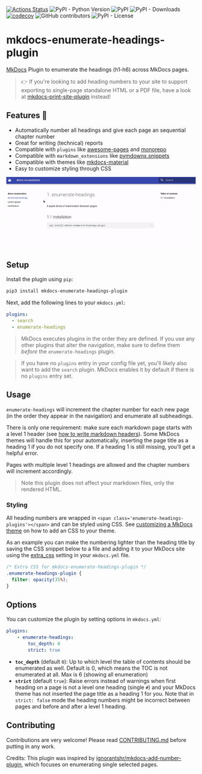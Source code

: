 [![Actions Status](https://github.com/timvink/mkdocs-enumerate-headings-plugin/workflows/pytest/badge.svg)](https://github.com/timvink/mkdocs-enumerate-headings-plugin/actions)
![PyPI - Python Version](https://img.shields.io/pypi/pyversions/mkdocs-enumerate-headings-plugin)
![PyPI](https://img.shields.io/pypi/v/mkdocs-enumerate-headings-plugin)
![PyPI - Downloads](https://img.shields.io/pypi/dm/mkdocs-enumerate-headings-plugin)
[![codecov](https://codecov.io/gh/timvink/mkdocs-enumerate-headings-plugin/branch/master/graph/badge.svg)](https://codecov.io/gh/timvink/mkdocs-enumerate-headings-plugin)
![GitHub contributors](https://img.shields.io/github/contributors/timvink/mkdocs-enumerate-headings-plugin)
![PyPI - License](https://img.shields.io/pypi/l/mkdocs-enumerate-headings-plugin)

# mkdocs-enumerate-headings-plugin

[MkDocs](https://www.mkdocs.org/) Plugin to enumerate the headings (h1-h6) across MkDocs pages.

> :point_right: If you're looking to add heading numbers to your site to support exporting to single-page standalone HTML or a PDF file, have a look at [mkdocs-print-site-plugin](https://timvink.github.io/mkdocs-print-site-plugin/) instead!

## Features :star2:

- Automatically number all headings and give each page an sequential chapter number
- Great for writing (technical) reports
- Compatible with `plugins` like [awesome-pages](https://github.com/lukasgeiter/mkdocs-awesome-pages-plugin) and [monorepo](https://github.com/spotify/mkdocs-monorepo-plugin)
- Compatible with `markdown_extensions` like [pymdownx.snippets](https://facelessuser.github.io/pymdown-extensions/extensions/snippets/)
- Compatible with themes like [mkdocs-material](https://github.com/squidfunk/mkdocs-material)
- Easy to customize styling through CSS

![demo screencast](demo_screencast.gif)

## Setup

Install the plugin using `pip`:

```bash
pip3 install mkdocs-enumerate-headings-plugin
```

Next, add the following lines to your `mkdocs.yml`:

```yml
plugins:
  - search
  - enumerate-headings
```

> MkDocs executes plugins in the order they are defined. If you use any other plugins that alter the navigation, make sure to define them *before* the `enumerate-headings` plugin.

> If you have no `plugins` entry in your config file yet, you'll likely also want to add the `search` plugin. MkDocs enables it by default if there is no `plugins` entry set.

## Usage

`enumerate-headings` will increment the chapter number for each new page (in the order they appear in the navigation) and enumerate all subheadings.

There is only one requirement: make sure each markdown page starts with a level 1 header (see [how to write markdown headers](https://daringfireball.net/projects/markdown/syntax#header)). Some MkDocs themes will handle this for your automatically, inserting the page title as a heading 1 if you do not specify one. If a heading 1 is still missing, you'll get a helpful error.

Pages with multiple level 1 headings are allowed and the chapter numbers will increment accordingly.

> Note this plugin does not affect your markdown files, only the rendered HTML.

### Styling

All heading numbers are wrapped in `<span class='enumerate-headings-plugins'></span>` and can be styled using CSS. See [customizing a MkDocs theme](https://www.mkdocs.org/user-guide/styling-your-docs/#customizing-a-theme) on how to add an CSS to your theme.

As an example you can make the numbering lighter than the heading title by saving the CSS snippet below to a file and adding it to your MkDocs site using the [extra_css](https://www.mkdocs.org/user-guide/configuration/#extra_css) setting in your `mkdocs.yml` file.

```css
/* Extra CSS for mkdocs-enumerate-headings-plugin */ 
.enumerate-headings-plugin {
  filter: opacity(35%);
}
```

## Options

You can customize the plugin by setting options in `mkdocs.yml`:

```yml
plugins:
    - enumerate-headings:
        toc_depth: 0
        strict: true
```

- **`toc_depth`** (default `0`): Up to which level the table of contents should be enumerated as well. Default is 0, which means the TOC is not enumerated at all. Max is 6 (showing all enumeration)
- **`strict`** (default `true`): Raise errors instead of warnings when first heading on a page is not a level one heading (single `#`) and your MkDocs theme has not inserted the page title as a heading 1 for you. Note that in `strict: false` mode the heading numbers might be incorrect between pages and before and after a level 1 heading.

## Contributing

Contributions are very welcome! Please read [CONTRIBUTING.md](CONTRIBUTING.md) before putting in any work.

Credits: This plugin was inspired by [ignorantshr/mkdocs-add-number-plugin](https://github.com/ignorantshr/mkdocs-add-number-plugin), which focuses on enumerating single selected pages.
